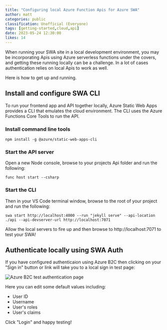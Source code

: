 ```yaml
---
title: "Configuring local Azure Function Apis for Azure SWA"
author: matt
categories: public
classification: Unofficial (Everyone)
tags: [getting-started,cloud,api]
date: 2023-05-24 12:30:00 
likes: 14
---
```


When running your SWA site in a local development environment, you may be incorporating Apis using Azure serverless functions under the covers, and getting these running locally can be a challenge. In a lot of cases authentication relies on local Apis to work as well.

Here is how to get up and running.

## Install and configure SWA CLI

To run your frontend app and API together locally, Azure Static Web Apps provides a CLI that emulates the cloud environment. The CLI uses the Azure Functions Core Tools to run the API.

### Install command line tools

```
npm install -g @azure/static-web-apps-cli
```

### Start the API server

Open a new Node console, browse to your projects Api folder and run the following:

```
func host start --csharp
```

### Start the CLI

Then in your VS Code terminal window, browse to the root of your project and run the following:

```
swa start http://localhost:4000 --run "jekyll serve" --api-location ./api --api-devserver-url http://localhost:7071
```

Allow the local servers to fire up and then browse to http://localhost:7071 to test your SWA!

## Authenticate locally using SWA Auth

If you have configured authenticaion using Azure B2C then clicking on your "Sign in" button or link will take you to a local sign in test page:

![Azure B2C test authentication page](/images/azure-b2c-test-page.png)

Here you can edit some default values including:

* User ID
* Username
* User's roles
* User's claims

Click "Login" and happy testing!